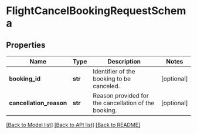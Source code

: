# FlightCancelBookingRequestSchema

## Properties
Name | Type | Description | Notes
------------ | ------------- | ------------- | -------------
**booking_id** | **str** | Identifier of the booking to be canceled. | [optional] 
**cancellation_reason** | **str** | Reason provided for the cancellation of the booking. | [optional] 

[[Back to Model list]](../README.md#documentation-for-models) [[Back to API list]](../README.md#documentation-for-api-endpoints) [[Back to README]](../README.md)

